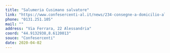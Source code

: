 ```yaml
---
title: "Salumeria Cusimano salvatore"
link: "https://www.confesercenti-al.it/news/234-consegne-a-domicilio-alessandria-lista-aggiornata-al-26-marzo.html"
phone: "0131.251.105"
mail: ""
address: "Via Ferrara, 22 Alessandria"
coord: "44.9132938,8.6120013"
souce: "Confesercenti"
date: 2020-04-02
---
```



